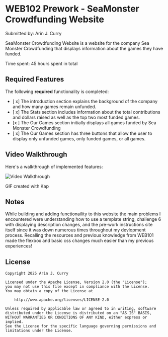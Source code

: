 # WEB102 Prework - SeaMonster Crowdfunding Website

Submitted by: Arin J. Curry

SeaMonster Crowdfunding Website is a website for the company Sea Monster Crowdfunding that displays information about the games they have funded.

Time spent: 45 hours spent in total

## Required Features

The following **required** functionality is completed:

* [ x] The introduction section explains the background of the company and how many games remain unfunded.
* [ x] The Stats section includes information about the total contributions and dollars raised as well as the top two most funded games.
* [x ] The Our Games section initially displays all games funded by Sea Monster Crowdfunding
* [ x] The Our Games section has three buttons that allow the user to display only unfunded games, only funded games, or all games.

## Video Walkthrough

Here's a walkthrough of implemented features:

<img src='Kapture 2024-02-05 at 05.25.53.gif ' title= 'Video Walkthrough' width='' alt='Video Walkthrough' />

GIF created with Kap 

## Notes

While building and adding functionaility to this website the main problems I encountered were understanding how to use a template string, challenge 6 with displaying description changes, and the pre-work instructions site itself since it was down numerous times throughout my devlopment process. Recalling the resources and previous knowledge from WEB101 made the flexbox and basic css changes much easier than my previous experiences!

## License

    Copyright 2025 Arin J. Curry

    Licensed under the Apache License, Version 2.0 (the "License");
    you may not use this file except in compliance with the License.
    You may obtain a copy of the License at

        http://www.apache.org/licenses/LICENSE-2.0

    Unless required by applicable law or agreed to in writing, software
    distributed under the License is distributed on an "AS IS" BASIS,
    WITHOUT WARRANTIES OR CONDITIONS OF ANY KIND, either express or implied.
    See the License for the specific language governing permissions and
    limitations under the License.
